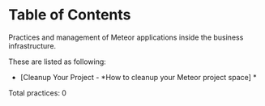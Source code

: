 # Table of Contents
Practices and management of Meteor applications inside the business infrastructure.

These are listed as following:

* [Cleanup Your Project - *How to cleanup your Meteor project space] *

Total practices: 0
